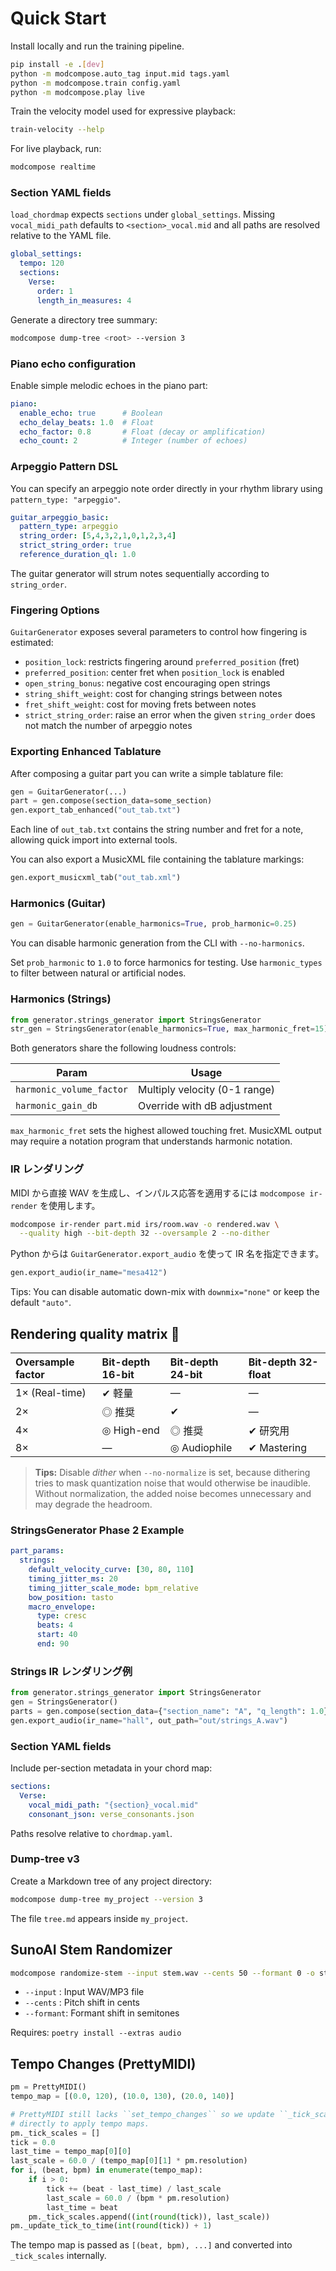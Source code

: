 # Quick Start

Install locally and run the training pipeline.

```bash
pip install -e .[dev]
python -m modcompose.auto_tag input.mid tags.yaml
python -m modcompose.train config.yaml
python -m modcompose.play live
```

Train the velocity model used for expressive playback:

```bash
train-velocity --help
```

For live playback, run:

```bash
modcompose realtime
```

### Section YAML fields

`load_chordmap` expects `sections` under `global_settings`. Missing
`vocal_midi_path` defaults to `<section>_vocal.mid` and all paths are resolved
relative to the YAML file.

```yaml
global_settings:
  tempo: 120
  sections:
    Verse:
      order: 1
      length_in_measures: 4
```

Generate a directory tree summary:

```bash
modcompose dump-tree <root> --version 3
```

### Piano echo configuration

Enable simple melodic echoes in the piano part:

```yaml
piano:
  enable_echo: true      # Boolean
  echo_delay_beats: 1.0  # Float
  echo_factor: 0.8       # Float (decay or amplification)
  echo_count: 2          # Integer (number of echoes)
```

### Arpeggio Pattern DSL

You can specify an arpeggio note order directly in your rhythm library using
`pattern_type: "arpeggio"`.

```yaml
guitar_arpeggio_basic:
  pattern_type: arpeggio
  string_order: [5,4,3,2,1,0,1,2,3,4]
  strict_string_order: true
  reference_duration_ql: 1.0
```

The guitar generator will strum notes sequentially according to
`string_order`.

### Fingering Options

`GuitarGenerator` exposes several parameters to control how fingering is
estimated:

- `position_lock`: restricts fingering around `preferred_position` (fret)
- `preferred_position`: center fret when `position_lock` is enabled
- `open_string_bonus`: negative cost encouraging open strings
- `string_shift_weight`: cost for changing strings between notes
- `fret_shift_weight`: cost for moving frets between notes
- `strict_string_order`: raise an error when the given `string_order` does not
  match the number of arpeggio notes

### Exporting Enhanced Tablature

After composing a guitar part you can write a simple tablature file:

```python
gen = GuitarGenerator(...)
part = gen.compose(section_data=some_section)
gen.export_tab_enhanced("out_tab.txt")
```

Each line of `out_tab.txt` contains the string number and fret for a note,
allowing quick import into external tools.

You can also export a MusicXML file containing the tablature markings:

```python
gen.export_musicxml_tab("out_tab.xml")
```

### Harmonics (Guitar)

```python
gen = GuitarGenerator(enable_harmonics=True, prob_harmonic=0.25)
```

You can disable harmonic generation from the CLI with `--no-harmonics`.

Set ``prob_harmonic`` to ``1.0`` to force harmonics for testing.  Use
``harmonic_types`` to filter between natural or artificial nodes.

### Harmonics (Strings)

```python
from generator.strings_generator import StringsGenerator
str_gen = StringsGenerator(enable_harmonics=True, max_harmonic_fret=15)
```

Both generators share the following loudness controls:

| Param | Usage |
|-------|-------|
| ``harmonic_volume_factor`` | Multiply velocity (0-1 range) |
| ``harmonic_gain_db`` | Override with dB adjustment |

``max_harmonic_fret`` sets the highest allowed touching fret.  MusicXML output
may require a notation program that understands harmonic notation.

### IR レンダリング

MIDI から直接 WAV を生成し、インパルス応答を適用するには `modcompose ir-render` を使用します。

```bash
modcompose ir-render part.mid irs/room.wav -o rendered.wav \
  --quality high --bit-depth 32 --oversample 2 --no-dither
```

Python からは ``GuitarGenerator.export_audio`` を使って IR 名を指定できます。

```python
gen.export_audio(ir_name="mesa412")
```

Tips: You can disable automatic down-mix with `downmix="none"` or keep the
default `"auto"`.

## Rendering quality matrix 📝

| Oversample factor | Bit-depth 16-bit | Bit-depth 24-bit | Bit-depth 32-float |
| :-- | :-- | :-- | :-- |
| 1× (Real-time) | ✔ 軽量 | — | — |
| 2× | ◎ 推奨 | ✔ | — |
| 4× | ◎ High-end | ◎ 推奨 | ✔ 研究用 |
| 8× | — | ◎ Audiophile | ✔ Mastering |

> **Tips:** Disable *dither* when `--no-normalize` is set, because dithering tries to mask quantization noise that would otherwise be inaudible. Without normalization, the added noise becomes unnecessary and may degrade the headroom.

### StringsGenerator Phase 2 Example

```yaml
part_params:
  strings:
    default_velocity_curve: [30, 80, 110]
    timing_jitter_ms: 20
    timing_jitter_scale_mode: bpm_relative
    bow_position: tasto
    macro_envelope:
      type: cresc
      beats: 4
      start: 40
      end: 90
```

### Strings IR レンダリング例

```python
from generator.strings_generator import StringsGenerator
gen = StringsGenerator()
parts = gen.compose(section_data={"section_name": "A", "q_length": 1.0})
gen.export_audio(ir_name="hall", out_path="out/strings_A.wav")
```

### Section YAML fields

Include per-section metadata in your chord map:

```yaml
sections:
  Verse:
    vocal_midi_path: "{section}_vocal.mid"
    consonant_json: verse_consonants.json
```

Paths resolve relative to `chordmap.yaml`.

### Dump-tree v3

Create a Markdown tree of any project directory:

```bash
modcompose dump-tree my_project --version 3
```

The file `tree.md` appears inside `my_project`.

## SunoAI Stem Randomizer

```bash
modcompose randomize-stem --input stem.wav --cents 50 --formant 0 -o stem_shifted.wav
```

- `--input`  : Input WAV/MP3 file  
- `--cents`  : Pitch shift in cents  
- `--formant`: Formant shift in semitones  

Requires: `poetry install --extras audio`

## Tempo Changes (PrettyMIDI)

```python
pm = PrettyMIDI()
tempo_map = [(0.0, 120), (10.0, 130), (20.0, 140)]

# PrettyMIDI still lacks ``set_tempo_changes`` so we update ``_tick_scales``
# directly to apply tempo maps.
pm._tick_scales = []
tick = 0.0
last_time = tempo_map[0][0]
last_scale = 60.0 / (tempo_map[0][1] * pm.resolution)
for i, (beat, bpm) in enumerate(tempo_map):
    if i > 0:
        tick += (beat - last_time) / last_scale
        last_scale = 60.0 / (bpm * pm.resolution)
        last_time = beat
    pm._tick_scales.append((int(round(tick)), last_scale))
pm._update_tick_to_time(int(round(tick)) + 1)
```

The tempo map is passed as ``[(beat, bpm), ...]`` and converted into
``_tick_scales`` internally.


